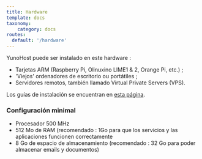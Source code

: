 ```yaml
---
title: Hardware
template: docs
taxonomy:
    category: docs
routes:
  default: '/hardware'
---
```


YunoHost puede ser instalado en este hardware :
- Tarjetas ARM (Raspberry Pi, Olinuxino LIME1 & 2, Orange Pi, etc.) ;
- 'Viejos' ordenadores de escritorio ou portátiles ;
- Servidores remotos, también llamado Virtual Private Servers (VPS).

Los guías de instalación se encuentran en [esta página](/install).

### Configuración minimal

* Procesador 500 MHz
* 512 Mo de RAM (recomendado : 1Go para que los servicios y las aplicaciones funcionen correctamente
* 8 Go de espacio de almacenamiento (recomendado : 32 Go para poder almacenar emails y documentos)
